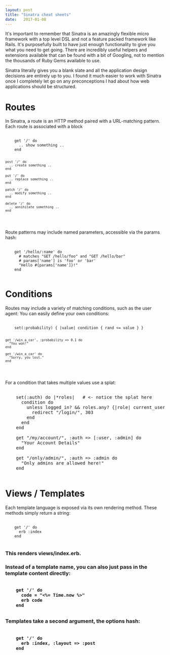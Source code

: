 ```yaml
---
layout: post
title: "Sinatra cheat sheets"
date:   2017-01-08
---
```



It's important to remember that Sinatra is an amazingly flexible micro framework with a top level DSL and not a feature packed framework like Rails. It's purposefully built to have just enough functionality to give you what you need to get going. There are incredibly useful helpers and extensions available that can be found with a bit of Googling, not to mention the thousands of Ruby Gems available to use.

Sinatra literally gives you a blank slate and all the application design decisions are entirely up to you. I found it much easier to work with Sinatra once I completely let go on any preconceptions I had about how web applications should be structured.

<h1>Routes</h1>
In Sinatra, a route is an HTTP method paired with a URL-matching pattern. Each route is associated with a block
<pre>
  <code>
    get '/' do
      .. show something ..
    end

    post '/' do
      .. create something ..
    end

    put '/' do
      .. replace something ..
    end

    patch '/' do
      .. modify something ..
    end

    delete '/' do
      .. annihilate something ..
    end
 </code>
</pre>


Route patterns may include named parameters, accessible via the params hash:

<pre>
  <code>
    get '/hello/:name' do
      # matches "GET /hello/foo" and "GET /hello/bar"
      # params['name'] is 'foo' or 'bar'
      "Hello #{params['name']}!"
    end
  </code>
</pre>

<h1>Conditions</h1>
Routes may include a variety of matching conditions, such as the user agent:
You can easily define your own conditions:
<pre>
  <code>
    set(:probability) { |value| condition { rand <= value } }

    get '/win_a_car', :probability => 0.1 do
      "You won!"
    end

    get '/win_a_car' do
      "Sorry, you lost."
    end
  </code>
</pre>

For a condition that takes multiple values use a splat:
<pre>
  </code>
    set(:auth) do |*roles|   # <- notice the splat here
      condition do
        unless logged_in? && roles.any? {|role| current_user.in_role? role }
          redirect "/login/", 303
        end
      end
    end

    get "/my/account/", :auth => [:user, :admin] do
      "Your Account Details"
    end

    get "/only/admin/", :auth => :admin do
      "Only admins are allowed here!"
    end
  </code>
</pre>    


<h1>Views / Templates</h1>
Each template language is exposed via its own rendering method. These methods simply return a string:
<pre>
  <code>
    get '/' do
      erb :index
    end
  </code>
</pre>

<h3>This renders views/index.erb.<h3>

Instead of a template name, you can also just pass in the template content directly:
<pre>
  <code>
    get '/' do
      code = "<%= Time.now %>"
      erb code
    end
  </code>
</pre>
Templates take a second argument, the options hash:
<pre>
  <code>
    get '/' do
      erb :index, :layout => :post
    end
  </code>
</pre>
